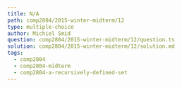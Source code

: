 ```yaml
---
title: N/A
path: comp2804/2015-winter-midterm/12
type: multiple-choice
author: Michiel Smid
question: comp2804/2015-winter-midterm/12/question.ts
solution: comp2804/2015-winter-midterm/12/solution.md
tags:
  - comp2804
  - comp2804-midterm
  - comp2804-a-recursively-defined-set
---
```

